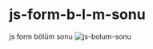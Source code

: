 # js-form-b-l-m-sonu
js form bölüm sonu
![js-bolum-sonu](https://user-images.githubusercontent.com/90358311/222519525-718646f8-196f-459a-8231-5643dc04c58b.jpg)
